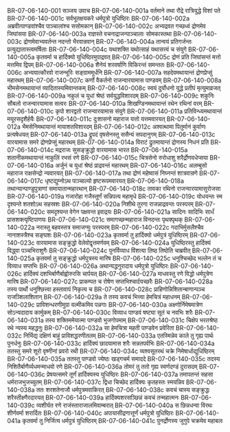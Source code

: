 BR-07-06-140-001	सञ्जय उवाच
BR-07-06-140-001a	वर्तमाने तथा रौद्रे रात्रियुद्धे विशां पते
BR-07-06-140-001c	सर्वभूतक्षयकरे धर्मपुत्रो युधिष्ठिरः
BR-07-06-140-002a	अब्रवीत्पाण्डवांश्चैव पाञ्चालांश्च ससोमकान्
BR-07-06-140-002c	अभ्यद्रवत गच्छध्वं द्रोणमेव जिघांसया
BR-07-06-140-003a	राज्ञस्ते वचनाद्राजन्पाञ्चालाः सोमकास्तथा
BR-07-06-140-003c	द्रोणमेवाभ्यवर्तन्त नदन्तो भैरवान्रवान्
BR-07-06-140-004a	तान्वयं प्रतिगर्जन्तः प्रत्युद्यातास्त्वमर्षिताः
BR-07-06-140-004c	यथाशक्ति यथोत्साहं यथासत्त्वं च संयुगे
BR-07-06-140-005a	कृतवर्मा च हार्दिक्यो युधिष्ठिरमुपाद्रवत्
BR-07-06-140-005c	द्रोणं प्रति जिघांसन्तं मत्तो मत्तमिव द्विपम्
BR-07-06-140-006a	शैनेयं शरवर्षाणि विकिरन्तं समन्ततः
BR-07-06-140-006c	अभ्ययात्कौरवो राजन्भूरिः सङ्ग्राममूर्धनि
BR-07-06-140-007a	सहदेवमथायान्तं द्रोणप्रेप्सुं महारथम्
BR-07-06-140-007c	कर्णो वैकर्तनो राजन्वारयामास पाण्डवम्
BR-07-06-140-008a	भीमसेनमथायान्तं व्यादितास्यमिवान्तकम्
BR-07-06-140-008c	स्वयं दुर्योधनो युद्धे प्रतीपं मृत्युमाव्रजत्
BR-07-06-140-009a	नकुलं च युधां श्रेष्ठं सर्वयुद्धविशारदम्
BR-07-06-140-009c	शकुनिः सौबलो राजन्वारयामास सत्वरः
BR-07-06-140-010a	शिखण्डिनमथायान्तं रथेन रथिनां वरम्
BR-07-06-140-010c	कृपो शारद्वतो राजन्वारयामास संयुगे
BR-07-06-140-011a	प्रतिविन्ध्यमथायान्तं मयूरसदृशैर्हयैः
BR-07-06-140-011c	दुःशासनो महाराज यत्तो यत्तमवारयत्
BR-07-06-140-012a	भैमसेनिमथायान्तं मायाशतविशारदम्
BR-07-06-140-012c	अश्वत्थामा पितुर्मानं कुर्वाणः प्रत्यषेधयत्
BR-07-06-140-013a	द्रुपदं वृषसेनस्तु ससैन्यं सपदानुगम्
BR-07-06-140-013c	वारयामास समरे द्रोणप्रेप्सुं महारथम्
BR-07-06-140-014a	विराटं द्रुतमायान्तं द्रोणस्य निधनं प्रति
BR-07-06-140-014c	मद्रराजः सुसङ्क्रुद्धो वारयामास भारत
BR-07-06-140-015a	शतानीकमथायान्तं नाकुलिं रभसं रणे
BR-07-06-140-015c	चित्रसेनो रुरोधाशु शरैर्द्रोणवधेप्सया
BR-07-06-140-016a	अर्जुनं च युधां श्रेष्ठं प्राद्रवन्तं महारथम्
BR-07-06-140-016c	अलम्बुसो महाराज राक्षसेन्द्रो न्यवारयत्
BR-07-06-140-017a	तथा द्रोणं महेष्वासं निघ्नन्तं शात्रवान्रणे
BR-07-06-140-017c	धृष्टद्युम्नोऽथ पाञ्चाल्यो हृष्टरूपमवारयत्
BR-07-06-140-018a	तथान्यान्पाण्डुपुत्राणां समायातान्महारथान्
BR-07-06-140-018c	तावका रथिनो राजन्वारयामासुरोजसा
BR-07-06-140-019a	गजारोहा गजैस्तूर्णं सन्निपत्य महामृधे
BR-07-06-140-019c	योधयन्तः स्म दृश्यन्ते शतशोऽथ सहस्रशः
BR-07-06-140-020a	निशीथे तुरगा राजन्नाद्रवन्तः परस्परम्
BR-07-06-140-020c	समदृश्यन्त वेगेन पक्षवन्त इवाद्रयः
BR-07-06-140-021a	सादिनः सादिभिः सार्धं प्रासशक्त्यृष्टिपाणयः
BR-07-06-140-021c	समागच्छन्महाराज विनदन्तः पृथक्पृथक्
BR-07-06-140-022a	नरास्तु बहवस्तत्र समाजग्मुः परस्परम्
BR-07-06-140-022c	गदाभिर्मुसलैश्चैव नानाशस्त्रैश्च सङ्घशः
BR-07-06-140-023a	कृतवर्मा तु हार्दिक्यो धर्मपुत्रं युधिष्ठिरम्
BR-07-06-140-023c	वारयामास सङ्क्रुद्धो वेलेवोद्वृत्तमर्णवम्
BR-07-06-140-024a	युधिष्ठिरस्तु हार्दिक्यं विद्ध्वा पञ्चभिराशुगैः
BR-07-06-140-024c	पुनर्विव्याध विंशत्या तिष्ठ तिष्ठेति चाब्रवीत्
BR-07-06-140-025a	कृतवर्मा तु सङ्क्रुद्धो धर्मपुत्रस्य मारिष
BR-07-06-140-025c	धनुश्चिच्छेद भल्लेन तं च विव्याध सप्तभिः
BR-07-06-140-026a	अथान्यद्धनुरादाय धर्मपुत्रो युधिष्ठिरः
BR-07-06-140-026c	हार्दिक्यं दशभिर्बाणैर्बाह्वोरुरसि चार्पयत्
BR-07-06-140-027a	माधवस्तु रणे विद्धो धर्मपुत्रेण मारिष
BR-07-06-140-027c	प्राकम्पत च रोषेण सप्तभिश्चार्दयच्छरैः
BR-07-06-140-028a	तस्य पार्थो धनुश्छित्त्वा हस्तावापं निकृत्य च
BR-07-06-140-028c	प्राहिणोन्निशितान्बाणान्पञ्च राजञ्शिलाशितान्
BR-07-06-140-029a	ते तस्य कवचं भित्त्वा हेमचित्रं महाधनम्
BR-07-06-140-029c	प्राविशन्धरणीमुग्रा वल्मीकमिव पन्नगाः
BR-07-06-140-030a	अक्ष्णोर्निमेषमात्रेण सोऽन्यदादाय कार्मुकम्
BR-07-06-140-030c	विव्याध पाण्डवं षष्ट्या सूतं च नवभिः शरैः
BR-07-06-140-031a	तस्य शक्तिममेयात्मा पाण्डवो भुजगोपमाम्
BR-07-06-140-031c	चिक्षेप भरतश्रेष्ठ रथे न्यस्य महद्धनुः
BR-07-06-140-032a	सा हेमचित्रा महती पाण्डवेन प्रवेरिता
BR-07-06-140-032c	निर्भिद्य दक्षिणं बाहुं प्राविशद्धरणीतलम्
BR-07-06-140-033a	एतस्मिन्नेव काले तु गृह्य पार्थः पुनर्धनुः
BR-07-06-140-033c	हार्दिक्यं छादयामास शरैः सन्नतपर्वभिः
BR-07-06-140-034a	ततस्तु समरे शूरो वृष्णीनां प्रवरो रथी
BR-07-06-140-034c	व्यश्वसूतरथं चक्रे निमेषार्धाद्युधिष्ठिरम्
BR-07-06-140-035a	ततस्तु पाण्डवो ज्येष्ठः खड्गचर्म समाददे
BR-07-06-140-035c	तदस्य निशितैर्बाणैर्व्यधमन्माधवो रणे
BR-07-06-140-036a	तोमरं तु ततो गृह्य स्वर्णदण्डं दुरासदम्
BR-07-06-140-036c	प्रेषयत्समरे तूर्णं हार्दिक्यस्य युधिष्ठिरः
BR-07-06-140-037a	तमापतन्तं सहसा धर्मराजभुजच्युतम्
BR-07-06-140-037c	द्विधा चिच्छेद हार्दिक्यः कृतहस्तः स्मयन्निव
BR-07-06-140-038a	ततः शरशतेनाजौ धर्मपुत्रमवाकिरत्
BR-07-06-140-038c	कवचं चास्य सङ्क्रुद्धः शरैस्तीक्ष्णैरदारयत्
BR-07-06-140-039a	हार्दिक्यशरसञ्छिन्नं कवचं तन्महात्मनः
BR-07-06-140-039c	व्यशीर्यत रणे राजंस्ताराजालमिवाम्बरात्
BR-07-06-140-040a	स छिन्नधन्वा विरथः शीर्णवर्मा शरार्दितः
BR-07-06-140-040c	अपायासीद्रणात्तूर्णं धर्मपुत्रो युधिष्ठिरः
BR-07-06-140-041a	कृतवर्मा तु निर्जित्य धर्मपुत्रं युधिष्ठिरम्
BR-07-06-140-041c	पुनर्द्रोणस्य जुगुपे चक्रमेव महाबलः
